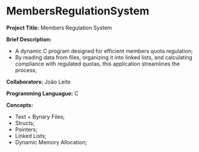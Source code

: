 # MembersRegulationSystem

**Project Title:** Members Regulation System

**Brief Description:** 
- A dynamic C program designed for efficient members quota regulation;
- By reading data from files, organizing it into linked lists, and calculating compliance with regulated quotas, this application streamlines the process;

**Collaborators:** João Leite

**Programming Languague:** C

**Concepts:**
- Text + Bynary Files;
- Structs;
- Pointers;
- Linked Lists;
- Dynamic Memory Allocation;
